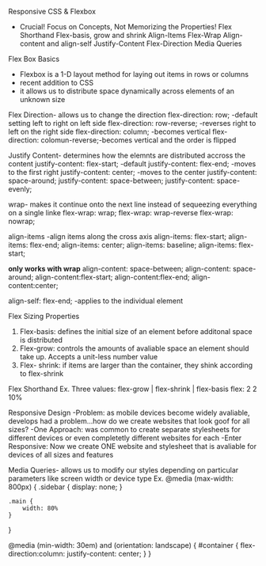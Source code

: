 Responsive CSS & Flexbox

- Crucial!
Focus on Concepts, Not Memorizing the Properties!
Flex Shorthand
Flex-basis, grow and shrink
Align-Items
Flex-Wrap
Align-content and align-self
Justify-Content
Flex-Direction
Media Queries

Flex Box Basics
- Flexbox is a 1-D layout method for laying out items in rows or columns
- recent addition to CSS
- it allows us to distribute space dynamically across elements of an unknown size

Flex Direction- allows us to change the direction
flex-direction: row;            -default setting left to right on left side
flex-direction: row-reverse;    -reverses right to left on the right side
flex-direction: column;         -becomes vertical
flex-direction: colomun-reverse;-becomes vertical and the order is flipped

Justify Content- determines how the elemnts are distributed accross the content
justify-content: flex-start;  -default 
justify-content: flex-end;      -moves to the first right
justify-content: center;        -moves to the center
justify-content: space-around;
justify-content: space-between;
justify-content: space-evenly;

wrap- makes it continue onto the next line instead of sequeezing everything on a single linke
flex-wrap: wrap;
flex-wrap: wrap-reverse
flex-wrap: nowrap;

align-items -align items along the cross axis
align-items: flex-start;
align-items: flex-end;
align-items: center;
align-items: baseline;
align-items: flex-start;

**only works with wrap**
align-content: space-between;
align-content: space-around;
align-content:flex-start;
align-content:flex-end;
align-content:center;

align-self: flex-end;  -applies to the individual element

Flex Sizing Properties
1. Flex-basis: defines the initial size of an element before additonal space is distributed
2. Flex-grow: controls the amounts of avaliable space an element should take up. Accepts a unit-less number value
3. Flex- shrink: if items are larger than the container, they shink according to flex-shrink

Flex Shorthand
Ex.
Three values: flex-grow | flex-shrink | flex-basis
flex: 2 2 10%

Responsive Design
-Problem: as mobile devices become widely avaliable, develops had a problem...how do we create websites that look goof for all sizes?
-One Approach: was common to create separate stylesheets for different devices or even completetly different websites for each
-Enter Responsive: Now we create ONE website and stylesheet that is avaliable for devices of all sizes and features

Media Queries- allows us to modify our styles depending on particular parameters like screen width or device type 
Ex.
@media (max-width: 800px) {
    .sidebar {
        display: none;
    }

    .main {
        width: 80%
    }
}

@media (min-width: 30em) and (orientation: landscape) {
    #container {
        flex-direction:column:
        justify-content: center;
    }
}